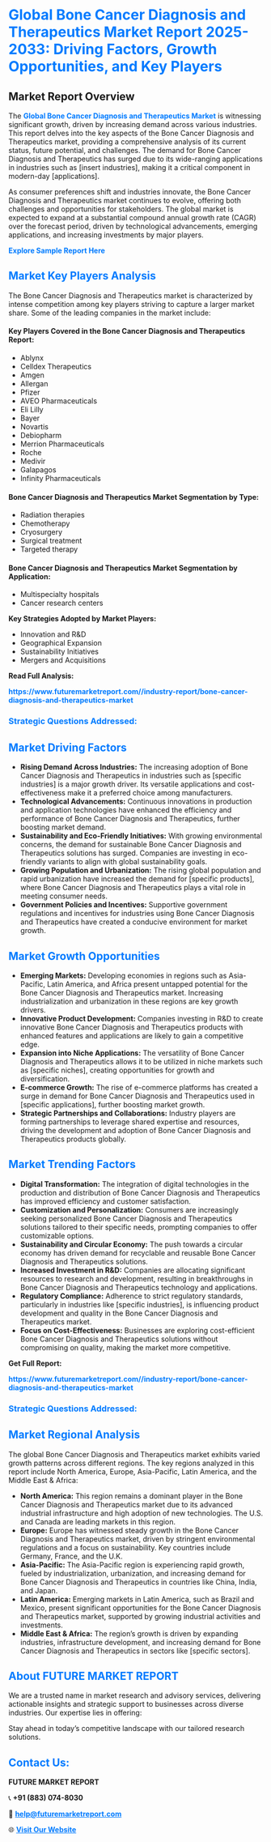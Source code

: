 <h1 style="color: #007BFF;">Global Bone Cancer Diagnosis and Therapeutics Market Report 2025-2033: Driving Factors, Growth Opportunities, and Key Players</h1>

<section id="overview">
<h2>Market Report Overview</h2>
<p>The <a href="https://www.futuremarketreport.com//industry-report/bone-cancer-diagnosis-and-therapeutics-market" style="color: #007BFF; text-decoration: none;"><strong>Global Bone Cancer Diagnosis and Therapeutics Market</strong></a> is witnessing significant growth, driven by increasing demand across various industries. This report delves into the key aspects of the Bone Cancer Diagnosis and Therapeutics market, providing a comprehensive analysis of its current status, future potential, and challenges. The demand for Bone Cancer Diagnosis and Therapeutics has surged due to its wide-ranging applications in industries such as [insert industries], making it a critical component in modern-day [applications].</p>
<p>As consumer preferences shift and industries innovate, the Bone Cancer Diagnosis and Therapeutics market continues to evolve, offering both challenges and opportunities for stakeholders. The global market is expected to expand at a substantial compound annual growth rate (CAGR) over the forecast period, driven by technological advancements, emerging applications, and increasing investments by major players.</p>
</section>

<section id="overview">
<p><a href="https://www.futuremarketreport.com//request-sample/reportId=82714" style="color: #007BFF; text-decoration: none;"><strong>Explore Sample Report Here</strong></a></p>
</section>

<section id="key-players">
<h2 style="color: #007BFF;">Market Key Players Analysis</h2>
<p>The Bone Cancer Diagnosis and Therapeutics market is characterized by intense competition among key players striving to capture a larger market share. Some of the leading companies in the market include:</p>
<h4>Key Players Covered in the Bone Cancer Diagnosis and Therapeutics Report:</h4>
<ul><li>Ablynx</li><li>Celldex Therapeutics</li><li>Amgen</li><li>Allergan</li><li>Pfizer</li><li>AVEO Pharmaceuticals</li><li>Eli Lilly</li><li>Bayer</li><li>Novartis</li><li>Debiopharm</li><li>Merrion Pharmaceuticals</li><li>Roche</li><li>Medivir</li><li>Galapagos</li><li>Infinity Pharmaceuticals</li></ul>
<h4>Bone Cancer Diagnosis and Therapeutics Market Segmentation by Type:</h4>
<ul><li>Radiation therapies</li><li>Chemotherapy</li><li>Cryosurgery</li><li>Surgical treatment</li><li>Targeted therapy</li></ul>

<h4>Bone Cancer Diagnosis and Therapeutics Market Segmentation by Application:</h4>
<ul><li>Multispecialty hospitals</li><li>Cancer research centers</li></ul>
<p><strong>Key Strategies Adopted by Market Players:</strong></p>
<ul>
<li>Innovation and R&D</li>
<li>Geographical Expansion</li>
<li>Sustainability Initiatives</li>
<li>Mergers and Acquisitions</li>
</ul>
</section>

<section>
<p><strong>Read Full Analysis: </strong></p><a href="https://www.futuremarketreport.com//industry-report/bone-cancer-diagnosis-and-therapeutics-market" style="color: #007BFF; text-decoration: none;"><strong>https://www.futuremarketreport.com//industry-report/bone-cancer-diagnosis-and-therapeutics-market</strong></a>
<h3 style="color: #007BFF;">Strategic Questions Addressed:</h3>
</section>

<section id="driving-factors">
<h2 style="color: #007BFF;">Market Driving Factors</h2>
<ul>
<li><strong>Rising Demand Across Industries:</strong> The increasing adoption of Bone Cancer Diagnosis and Therapeutics in industries such as [specific industries] is a major growth driver. Its versatile applications and cost-effectiveness make it a preferred choice among manufacturers.</li>
<li><strong>Technological Advancements:</strong> Continuous innovations in production and application technologies have enhanced the efficiency and performance of Bone Cancer Diagnosis and Therapeutics, further boosting market demand.</li>
<li><strong>Sustainability and Eco-Friendly Initiatives:</strong> With growing environmental concerns, the demand for sustainable Bone Cancer Diagnosis and Therapeutics solutions has surged. Companies are investing in eco-friendly variants to align with global sustainability goals.</li>
<li><strong>Growing Population and Urbanization:</strong> The rising global population and rapid urbanization have increased the demand for [specific products], where Bone Cancer Diagnosis and Therapeutics plays a vital role in meeting consumer needs.</li>
<li><strong>Government Policies and Incentives:</strong> Supportive government regulations and incentives for industries using Bone Cancer Diagnosis and Therapeutics have created a conducive environment for market growth.</li>
</ul>
</section>

<section id="growth-opportunities">
<h2 style="color: #007BFF;">Market Growth Opportunities</h2>
<ul>
<li><strong>Emerging Markets:</strong> Developing economies in regions such as Asia-Pacific, Latin America, and Africa present untapped potential for the Bone Cancer Diagnosis and Therapeutics market. Increasing industrialization and urbanization in these regions are key growth drivers.</li>
<li><strong>Innovative Product Development:</strong> Companies investing in R&D to create innovative Bone Cancer Diagnosis and Therapeutics products with enhanced features and applications are likely to gain a competitive edge.</li>
<li><strong>Expansion into Niche Applications:</strong> The versatility of Bone Cancer Diagnosis and Therapeutics allows it to be utilized in niche markets such as [specific niches], creating opportunities for growth and diversification.</li>
<li><strong>E-commerce Growth:</strong> The rise of e-commerce platforms has created a surge in demand for Bone Cancer Diagnosis and Therapeutics used in [specific applications], further boosting market growth.</li>
<li><strong>Strategic Partnerships and Collaborations:</strong> Industry players are forming partnerships to leverage shared expertise and resources, driving the development and adoption of Bone Cancer Diagnosis and Therapeutics products globally.</li>
</ul>
</section>

<section id="trending-factors">
<h2 style="color: #007BFF;">Market Trending Factors</h2>
<ul>
<li><strong>Digital Transformation:</strong> The integration of digital technologies in the production and distribution of Bone Cancer Diagnosis and Therapeutics has improved efficiency and customer satisfaction.</li>
<li><strong>Customization and Personalization:</strong> Consumers are increasingly seeking personalized Bone Cancer Diagnosis and Therapeutics solutions tailored to their specific needs, prompting companies to offer customizable options.</li>
<li><strong>Sustainability and Circular Economy:</strong> The push towards a circular economy has driven demand for recyclable and reusable Bone Cancer Diagnosis and Therapeutics solutions.</li>
<li><strong>Increased Investment in R&D:</strong> Companies are allocating significant resources to research and development, resulting in breakthroughs in Bone Cancer Diagnosis and Therapeutics technology and applications.</li>
<li><strong>Regulatory Compliance:</strong> Adherence to strict regulatory standards, particularly in industries like [specific industries], is influencing product development and quality in the Bone Cancer Diagnosis and Therapeutics market.</li>
<li><strong>Focus on Cost-Effectiveness:</strong> Businesses are exploring cost-efficient Bone Cancer Diagnosis and Therapeutics solutions without compromising on quality, making the market more competitive.</li>
</ul>
</section>

<section>
<p><strong>Get Full Report: </strong></p><a href="https://www.futuremarketreport.com//industry-report/bone-cancer-diagnosis-and-therapeutics-market" style="color: #007BFF; text-decoration: none;"><strong>https://www.futuremarketreport.com//industry-report/bone-cancer-diagnosis-and-therapeutics-market</strong></a>
<h3 style="color: #007BFF;">Strategic Questions Addressed:</h3>
</section>


<section id="regional-analysis">
<h2 style="color: #007BFF;">Market Regional Analysis</h2>
<p>The global Bone Cancer Diagnosis and Therapeutics market exhibits varied growth patterns across different regions. The key regions analyzed in this report include North America, Europe, Asia-Pacific, Latin America, and the Middle East & Africa:</p>
<ul>
<li><strong>North America:</strong> This region remains a dominant player in the Bone Cancer Diagnosis and Therapeutics market due to its advanced industrial infrastructure and high adoption of new technologies. The U.S. and Canada are leading markets in this region.</li>
<li><strong>Europe:</strong> Europe has witnessed steady growth in the Bone Cancer Diagnosis and Therapeutics market, driven by stringent environmental regulations and a focus on sustainability. Key countries include Germany, France, and the U.K.</li>
<li><strong>Asia-Pacific:</strong> The Asia-Pacific region is experiencing rapid growth, fueled by industrialization, urbanization, and increasing demand for Bone Cancer Diagnosis and Therapeutics in countries like China, India, and Japan.</li>
<li><strong>Latin America:</strong> Emerging markets in Latin America, such as Brazil and Mexico, present significant opportunities for the Bone Cancer Diagnosis and Therapeutics market, supported by growing industrial activities and investments.</li>
<li><strong>Middle East & Africa:</strong> The region’s growth is driven by expanding industries, infrastructure development, and increasing demand for Bone Cancer Diagnosis and Therapeutics in sectors like [specific sectors].</li>
</ul>
</section>

<footer>
<h2 style="color: #007BFF;">About FUTURE MARKET REPORT</h2>
<p>We are a trusted name in market research and advisory services, delivering actionable insights and strategic support to businesses across diverse industries. Our expertise lies in offering:</p>

<p>Stay ahead in today’s competitive landscape with our tailored research solutions.</p>

<h2 style="color: #007BFF;">Contact Us:</h2>
<p><strong>FUTURE MARKET REPORT</strong></p>
<p>📞 <strong>+91 (883) 074-8030</strong></p>
<p>📧 <strong><a href="mailto:help@futuremarketreport.com" style="color: #007BFF;">help@futuremarketreport.com</a></strong></p>
<p>🌐 <strong><a href="https://www.futuremarketreport.com/" style="color: #007BFF;">Visit Our Website</a></strong></p>
</footer>